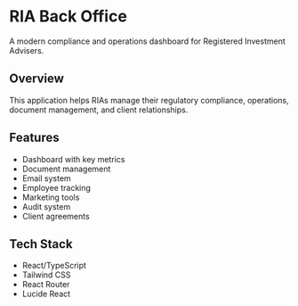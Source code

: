 # RIA Back Office

A modern compliance and operations dashboard for Registered Investment Advisers.

## Overview

This application helps RIAs manage their regulatory compliance, operations, document management, and client relationships.

## Features

- Dashboard with key metrics
- Document management
- Email system
- Employee tracking
- Marketing tools
- Audit system
- Client agreements

## Tech Stack

- React/TypeScript
- Tailwind CSS
- React Router
- Lucide React